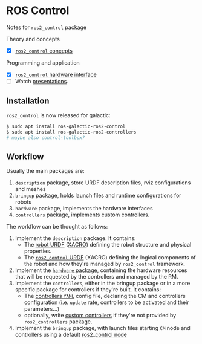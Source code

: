 # ROS Control
Notes for `ros2_control` package

Theory and concepts
- [x] [`ros2_control` concepts](ros2_control_concepts.md)

Programming and application
- [x] [`ros2_control` hardware interface](ros2_control_HI.md)
- [ ] Watch [presentations](http://control.ros.org/resources/resources.html).

## Installation
`ros2_control` is now released for galactic:
```powershell
$ sudo apt install ros-galactic-ros2-control
$ sudo apt install ros-galactic-ros2-controllers
# maybe also control-toolbox?
```

## Workflow
Usually the main packages are:
1. `description` package, store URDF description files, rviz configurations and meshes
2. `bringup` package, holds launch files and runtime configurations for robots
3. `hardware` package, implements the hardware interfaces
4. `controllers` package, implements custom controllers.

The workflow can be thought as follows:
1. Implement the `description` package. It contains:
   - The [robot URDF](../Robot_description/URDF.md) ([XACRO](../Robot_description/XACRO.md)) defining the robot structure and physical properties.
   - The [`ros2_control` URDF](ros2_control_URDF.md) (XACRO) defining the logical components of the robot and how they're managed by `ros2_control` framework.
2. Implement the [`hardware` package](ros2_control_HI.md), containing the hardware resources that will be requested by the controllers and managed by the RM.
3. Implement the `controllers`, either in the bringup package or in a more specific package for controllers if they're built. It contains:
   - The [controllers `YAML`](ros2_controllers.md#configuring-controller-and-cm-yaml) config file, declaring the CM and controllers configuration (i.e. `update` rate, controllers to be activated and their parameters...)
   - optionally, write [custom controllers](ros2_controllers.md) if they're not provided by `ros2_controllers` package. 
4. Implement the `bringup` package, with launch files starting `CM` node and controllers using a default [ros2_control node](https://github.com/ros-controls/ros2_control/blob/master/controller_manager/src/ros2_control_node.cpp)